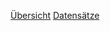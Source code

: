 [Übersicht](Open%20Culture%20BW%20meets%20VR%20-%20OnePagerProjekt%C3%BCbersicht-.pdf)
[Datensätze](Open%20Culture%20BW%20meets%20VR%20-%20Projektpr%C3%A4sentation%20%2B%20Vorstellung%20der%20Datens%C3%A4tze-%20Teil%202.mp4)

